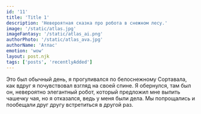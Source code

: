 ```yaml
---
id: '11'
title: 'Title 1'
description: 'Невероятная сказка про робота в снежном лесу.'
image: '/static/atlas.jpg'
imageFantasy: '/static/atlas_ai.png'
authorPhoto: '/static/atlas_ava.jpg'
authorName: 'Атлас'
emotion: 'wow'
layout: post.njk
tags: ['posts', 'recentlyAdded']
---
```


Это был обычный день, я прогуливался по белоснежному Сортавала, как вдруг я почувствовал взгляд на своей спине. Я обернулся, там был он, невероятно элегантный робот, который предложил мне выпить чашечку чая, но я отказался, ведь у меня были дела. Мы попрощались и пообещали друг другу встретиться в другой раз.
